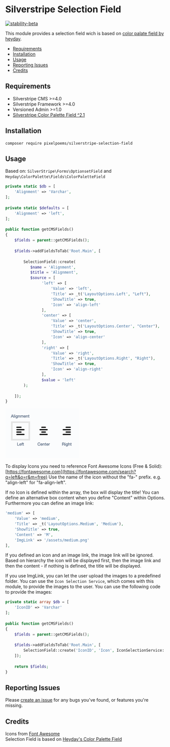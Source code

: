 # Silverstripe Selection Field
[![stability-beta](https://img.shields.io/badge/stability-beta-33bbff.svg)](https://github.com/mkenney/software-guides/blob/master/STABILITY-BADGES.md#beta)

This module provides a selection field wich is based on [color palate field by heyday](https://github.com/heyday/silverstripe-colorpalette).

* [Requirements](#requirements)
* [Installation](#installation)
* [Usage](#usage)
* [Reporting Issues](#reporting-issues)
* [Credits](#credits)

## Requirements

* Silverstripe CMS >=4.0
* Silverstripe Framework >=4.0
* Versioned Admin >=1.0
* [Silverstripe Color Palette Field ^2.1](https://github.com/heyday/silverstripe-colorpalette)

## Installation
```
composer require pixelpoems/silverstripe-selection-field
```

## Usage
Based on: `SilverStripe\Forms\OptionsetField` and `Heyday\ColorPalette\Fields\ColorPaletteField`
```php
private static $db = [
    'Alignment' => 'Varchar',
];

private static $defaults = [
    'Alignment' => 'left',
];

public function getCMSFields()
{
    $fields = parent::getCMSFields();

    $fields->addFieldsToTab('Root.Main', [

        SelectionField::create(
           $name = 'Alignment',
           $title = 'Alignment',
           $source = [
                'left' => [
                    'Value' => 'left',
                    'Title' => _t('LayoutOptions.Left', "Left"),
                    'ShowTitle' => true,
                    'Icon' => 'align-left'
                ],
                'center' => [
                    'Value' => 'center',
                    'Title' => _t('LayoutOptions.Center', "Center"),
                    'ShowTitle' => true,
                    'Icon' => 'align-center'
                ],
                'right' => [
                    'Value' => 'right',
                    'Title' => _t('LayoutOptions.Right', "Right"),
                    'ShowTitle' => true,
                    'Icon' => 'align-right'
                ],
                $value = 'left'
        );

    ]);
}
```
![example-alignment.png](resources%2Fexample-alignment.png)

To display Icons you need to reference Font Awesome Icons (Free & Solid):
[https://fontawesome.com](https://fontawesome.com/search?q=left&o=r&m=free)
Use the name of the icon without the "fa-" prefix. e.g. "align-left" for "fa-align-left".


If no Icon is defined within the array, the box will display the title!
You can define an alternative box content when you define "Content" within Options. Furthermore you can define an image link:
```php
'medium' => [
    'Value' => 'medium',
    'Title' => _t('LayoutOptions.Medium', 'Medium'),
    'ShowTitle' => true,
    'Content' => 'M',
    'ImgLink' => '/assets/medium.png'
],
```
If you defined an icon and an image link, the image link will be ignored. Based on hierarchy the icon will be displayed first, then the image link and then the content - if nothing is defined, the title will be displayed.

If you use ImgLink, you can let the user upload the images to a predefined folder. You can use the `Icon Selection Service`,
which comes with this module, to provide the images to the user. You can use the following code to provide the images:
```php
private static array $db = [
    'IconID' => 'Varchar'
];

public function getCMSFields()
{
    $fields = parent::getCMSFields();

    $fields->addFieldsToTab('Root.Main', [
        SelectionField::create('IconID', 'Icon', IconSelectionService::getIconOptions())
    ]);

    return $fields;
}
```


## Reporting Issues
Please [create an issue](https://github.com/pixelpoems/silverstripe-selection-field/issues) for any bugs you've found, or
features you're missing.

## Credits
Icons from [Font Awesome](https://fontawesome.com/) \
Selection Field is based on [Heyday's Color Palette Field](https://github.com/heyday/silverstripe-colorpalette)
